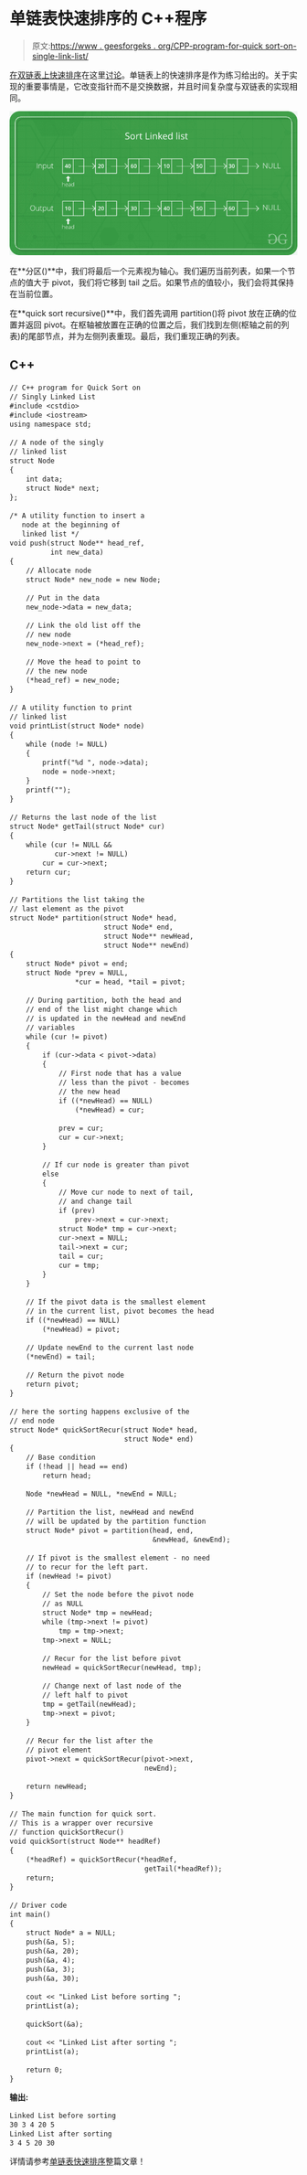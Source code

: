 # 单链表快速排序的 C++程序

> 原文:[https://www . geesforgeks . org/CPP-program-for-quick sort-on-single-link-list/](https://www.geeksforgeeks.org/cpp-program-for-quicksort-on-singly-linked-list/)

[在双链表上快速排序](https://www.geeksforgeeks.org/quicksort-for-linked-list/)在这里[讨论](https://www.geeksforgeeks.org/quicksort-for-linked-list/)。单链表上的快速排序是作为练习给出的。关于实现的重要事情是，它改变指针而不是交换数据，并且时间复杂度与双链表的实现相同。

![sorting image](img/cc3d3ac699ac03f5792746b3e3e54865.png)

在**分区()**中，我们将最后一个元素视为轴心。我们遍历当前列表，如果一个节点的值大于 pivot，我们将它移到 tail 之后。如果节点的值较小，我们会将其保持在当前位置。

在**quick sort recursive()**中，我们首先调用 partition()将 pivot 放在正确的位置并返回 pivot。在枢轴被放置在正确的位置之后，我们找到左侧(枢轴之前的列表)的尾部节点，并为左侧列表重现。最后，我们重现正确的列表。

## C++

```
// C++ program for Quick Sort on 
// Singly Linked List
#include <cstdio>
#include <iostream>
using namespace std;

// A node of the singly 
// linked list 
struct Node 
{
    int data;
    struct Node* next;
};

/* A utility function to insert a 
   node at the beginning of 
   linked list */
void push(struct Node** head_ref, 
          int new_data)
{
    // Allocate node 
    struct Node* new_node = new Node;

    // Put in the data 
    new_node->data = new_data;

    // Link the old list off the 
    // new node 
    new_node->next = (*head_ref);

    // Move the head to point to 
    // the new node 
    (*head_ref) = new_node;
}

// A utility function to print 
// linked list 
void printList(struct Node* node)
{
    while (node != NULL) 
    {
        printf("%d ", node->data);
        node = node->next;
    }
    printf("");
}

// Returns the last node of the list
struct Node* getTail(struct Node* cur)
{
    while (cur != NULL &&
           cur->next != NULL)
        cur = cur->next;
    return cur;
}

// Partitions the list taking the 
// last element as the pivot
struct Node* partition(struct Node* head, 
                       struct Node* end,
                       struct Node** newHead,
                       struct Node** newEnd)
{
    struct Node* pivot = end;
    struct Node *prev = NULL, 
                *cur = head, *tail = pivot;

    // During partition, both the head and 
    // end of the list might change which 
    // is updated in the newHead and newEnd 
    // variables
    while (cur != pivot) 
    {
        if (cur->data < pivot->data) 
        {
            // First node that has a value 
            // less than the pivot - becomes 
            // the new head
            if ((*newHead) == NULL)
                (*newHead) = cur;

            prev = cur;
            cur = cur->next;
        }

        // If cur node is greater than pivot
        else 
        {
            // Move cur node to next of tail, 
            // and change tail
            if (prev)
                prev->next = cur->next;
            struct Node* tmp = cur->next;
            cur->next = NULL;
            tail->next = cur;
            tail = cur;
            cur = tmp;
        }
    }

    // If the pivot data is the smallest element 
    // in the current list, pivot becomes the head
    if ((*newHead) == NULL)
        (*newHead) = pivot;

    // Update newEnd to the current last node
    (*newEnd) = tail;

    // Return the pivot node
    return pivot;
}

// here the sorting happens exclusive of the 
// end node
struct Node* quickSortRecur(struct Node* head,
                            struct Node* end)
{
    // Base condition
    if (!head || head == end)
        return head;

    Node *newHead = NULL, *newEnd = NULL;

    // Partition the list, newHead and newEnd 
    // will be updated by the partition function
    struct Node* pivot = partition(head, end, 
                                   &newHead, &newEnd);

    // If pivot is the smallest element - no need 
    // to recur for the left part.
    if (newHead != pivot)
    {
        // Set the node before the pivot node 
        // as NULL
        struct Node* tmp = newHead;
        while (tmp->next != pivot)
            tmp = tmp->next;
        tmp->next = NULL;

        // Recur for the list before pivot
        newHead = quickSortRecur(newHead, tmp);

        // Change next of last node of the 
        // left half to pivot
        tmp = getTail(newHead);
        tmp->next = pivot;
    }

    // Recur for the list after the 
    // pivot element
    pivot->next = quickSortRecur(pivot->next, 
                                 newEnd);

    return newHead;
}

// The main function for quick sort. 
// This is a wrapper over recursive 
// function quickSortRecur()
void quickSort(struct Node** headRef)
{
    (*headRef) = quickSortRecur(*headRef, 
                                 getTail(*headRef));
    return;
}

// Driver code
int main()
{
    struct Node* a = NULL;
    push(&a, 5);
    push(&a, 20);
    push(&a, 4);
    push(&a, 3);
    push(&a, 30);

    cout << "Linked List before sorting ";
    printList(a);

    quickSort(&a);

    cout << "Linked List after sorting ";
    printList(a);

    return 0;
}
```

**输出:**

```
Linked List before sorting 
30 3 4 20 5 
Linked List after sorting 
3 4 5 20 30 
```

详情请参考[单链表快速排序](https://www.geeksforgeeks.org/quicksort-on-singly-linked-list/)整篇文章！